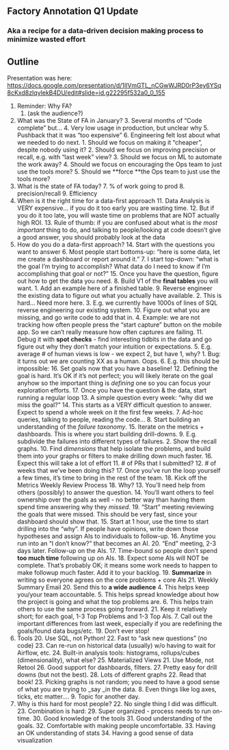## Factory Annotation Q1 Update


### Aka a recipe for a data-driven decision making process to minimize wasted effort


## Outline
Presentation was here: https://docs.google.com/presentation/d/1IlVmGTL_nCGwWJRD0rP3ey6YSq8cKxd8zIqylekB4DU/edit#slide=id.g22295f532a0_0_155



1. Reminder: Why FA?
    1. (ask the audience?)
2. What was the State of FA in January?
    3. Several months of “Code complete” but…
    4. Very low usage in production, but unclear why
    5. Pushback that it was “too expensive”
    6. Engineering felt lost about what we needed to do next. 
        1. Should we focus on making it “cheaper”, despite nobody using it?
        2. Should we focus on improving precision or recall, e.g. with “last week” view?
        3. Should we focus on ML to automate the work away?
        4. Should we focus on encouraging the Ops team to just use the tools more? 
        5. Should we **force **the Ops team to just use the tools more?
3. What is the state of FA today?
    7. % of work going to prod
    8. precision/recall
    9. Efficiency
4. When is it the right time for a data-first approach
    11. Data Analysis is VERY expensive… if you do it too early you are wasting time. 
    12. But if you do it too late, you will waste time on problems that are NOT actually high ROI.
    13. Rule of thumb: if you are confused about what is _the most important_ thing to do, and talking to people/looking at code doesn’t give a good answer, you should probably look at the data
5. How do you do a data-first approach?
    14. Start with the questions you want to answer
        6. Most people start bottoms-up: “here is some data, let me create a dashboard or report around it.”
        7. I start top-down: “what is the goal I’m trying to accomplish? What data do I need to know if I’m accomplishing that goal or not?”
    15. Once you have the question, figure out how to get the data you need.
        8. Build V1 of the **final tables** you will want.
            1. Add an example here of a finished table.
        9. Reverse engineer the existing data to figure out what you actually have available.
            2. This is hard… Need more here. 
            3. E.g. we currently have 1000s of lines of SQL reverse engineering our existing system.
        10. Figure out what you are missing, and go write code to add that in.
            4. Example: we are not tracking how often people press the “start capture” button on the mobile app. So we can’t really measure how often captures are failing.
        11. Debug it with **spot checks** - find interesting tidbits in the data and go figure out why they don’t match your intuition or expectations.
            5. E.g. average # of human views is low - we expect 2, but have 1, why?
                1. Bug: it turns out we are counting XX as a human. Oops.
            6. E.g. this should be impossible:
    16. Set goals now that you have a baseline!
        12. Defining the goal is hard. It’s OK if it’s not perfect; you will likely iterate on the goal anyhow so the important thing is _defining_ one so you can focus your exploration efforts.
    17. Once you have the question & the data, start running a regular loop
        13. A simple question every week: “why did we miss the goal?”
        14. This starts as a VERY difficult question to answer. Expect to spend a whole week on it the first few weeks.
            7. Ad-hoc queries, talking to people, reading the code…
            8. Start building an understanding of the _failure taxonomy_. 
        15. Iterate on the metrics + dashboards. This is where you start building drill-downs.
            9. E.g. subdivide the failures into different types of failures. 
                2. Show the recall graphs.
            10. Find _dimensions_ that help isolate the problems, and build them into your graphs or filters to make drilling down much faster.
        16. Expect this will take a lot of effort
            11. # of PRs that I submitted?
            12. # of weeks that we’ve been doing this?
        17. Once you’ve run the loop yourself a few times, it’s time to bring in the rest of the team. 
    18. Kick off the Metrics Weekly Review Process
        18. Why?
            13. You’ll need help from others (possibly) to answer the question.
            14. You’ll want others to feel ownership over the goals as well - no better way than having them spend time answering why they _missed_.
        19. “Start” meeting reviewing the goals that were missed. This should be very fast, since your dashboard should show that.
            15. Start at 1 hour, use the time to start drilling into the “why”. If people have opinions, write down those hypotheses and assign AIs to individuals to follow-up.
            16. Anytime you run into an “I don’t know?” that becomes an AI.
        20. “End” meeting, 2-3 days later. Follow-up on the AIs.
            17. Time-bound so people don’t spend **too much time** following up on AIs.
            18. Expect some AIs will NOT be complete. That’s probably OK; it means some work needs to happen to make followup much faster. Add it to your backlog.
            19. **Summarize** in writing so everyone agrees on the core problems + core AIs
        21. Weekly Summary Email
            20. Send this to **a wide audience**
                4. This helps keep you/your team accountable.
                5. This helps spread knowledge about how the project is going and what the top problems are.
                6. This helps train others to use the same process going forward.
            21. Keep it relatively short; for each goal, 1-3 Top Problems and 1-3 Top AIs.
                7. Call out the important differences from last week, especially if you are redefining the goals/found data bugs/etc.
    19. Don’t ever stop!
6. Tools 
    20. Use SQL, not Python!
        22. Fast to “ask new questions” (no code)
        23. Can re-run on historical data (usually) w/o having to wait for Airflow, etc.
        24. Built-in analysis tools: histograms, rollups/cubes (dimensionality), what else?
        25. Materialized Views
    21. Use Mode, not Retool
        26. Good support for dashboards, filters.
        27. Pretty easy for drill downs (but not the best).
        28. Lots of different graphs 
            22. Read that book!
            23. Picking graphs is not random; you need to have a good sense of what you are trying to _say _in the data.
                8. Even things like log axes, ticks, etc matter….
                9. Topic for another day.
7. Why is this hard for most people?
    22. No single thing I did was difficult.
    23. Combination is hard: 
        29. Super organized - process needs to run on-time.
        30. Good knowledge of the tools
        31. Good understanding of the goals.
        32. Comfortable with making people uncomfortable.
        33. Having an OK understanding of stats
        34. Having a good sense of data visualization
